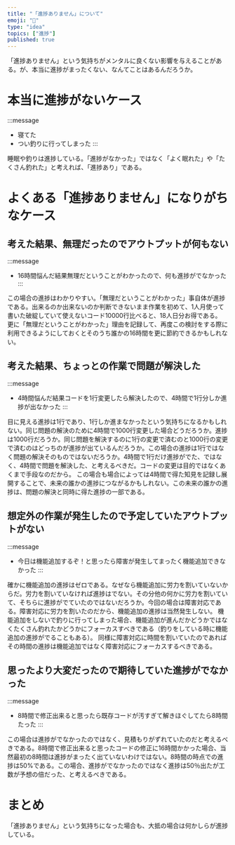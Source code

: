 ```yaml
---
title: "「進捗ありません」について"
emoji: "💋"
type: "idea"
topics: ["進捗"]
published: true
---
```


「進捗ありません」という気持ちがメンタルに良くない影響を与えることがある。が、本当に進捗がまったくない、なんてことはあるんだろうか。

# 本当に進捗がないケース

:::message
* 寝てた
* つい釣りに行ってしまった
:::

睡眠や釣りは進捗している。「進捗がなかった」ではなく「よく眠れた」や「たくさん釣れた」と考えれば、「進捗あり」である。

# よくある「進捗ありません」になりがちなケース

## 考えた結果、無理だったのでアウトプットが何もない

:::message
* 16時間悩んだ結果無理だということがわかったので、何も進捗がでなかった
:::

この場合の進捗はわかりやすい。「無理だということがわかった」事自体が進捗である。出来るのか出来ないのか判断できないまま作業を初めて、1人月使って書いた破綻していて使えないコード10000行比べると、18人日分お得である。
更に「無理だということがわかった」理由を記録して、再度この検討をする際に利用できるようにしておくとそのうち誰かの16時間を更に節約できるかもしれない。

## 考えた結果、ちょっとの作業で問題が解決した

:::message
* 4時間悩んだ結果コードを1行変更したら解決したので、4時間で1行分しか進捗が出なかった
:::

目に見える進捗は1行であり、1行しか進まなかったという気持ちになるかもしれない。同じ問題の解決のために4時間で1000行変更した場合どうだろうか。進捗は1000行だろうか。同じ問題を解決するのに1行の変更で済むのと1000行の変更で済むのはどっちのが進捗が出ているんだろうか。この場合の進捗は1行ではなく問題の解決そのものではないだろうか。4時間で1行だけ進捗がでた、ではなく、4時間で問題を解決した、と考えるべきだ。コードの変更は目的ではなくあくまで手段なのだから。
この場合も場合によっては4時間で得た知見を記録し展開することで、未来の誰かの進捗につながるかもしれない。この未来の誰かの進捗は、問題の解決と同時に得た進捗の一部である。

## 想定外の作業が発生したので予定していたアウトプットがない

:::message
* 今日は機能追加するぞ！と思ったら障害が発生してまったく機能追加できなかった
:::

確かに機能追加の進捗はゼロである。なぜなら機能追加に労力を割いていないからだ。労力を割いていなければ進捗はでない。その分他の何かに労力を割いていて、そちらに進捗がでていたのではないだろうか。今回の場合は障害対応である。障害対応に労力を割いたのだから、機能追加の進捗は当然発生しない。
機能追加をしないで釣りに行ってしまった場合、機能追加が進んだかどうかではなくたくさん釣れたかどうかにフォーカスすべきである（釣りをしている時に機能追加の進捗がでることもある）。
同様に障害対応に時間を割いていたのであればその時間の進捗は機能追加ではなく障害対応にフォーカスするべきである。

## 思ったより大変だったので期待していた進捗がでなかった

:::message
* 8時間で修正出来ると思ったら既存コードが汚すぎて解きほぐしてたら8時間たった
:::

この場合は進捗がでなかったのではなく、見積もりがずれていたのだと考えるべきである。8時間で修正出来ると思ったコードの修正に16時間かかった場合、当然最初の8時間は進捗がまったく出ていないわけではない。8時間の時点での進捗は50%である。この場合、進捗がでなかったのではなく進捗は50％出たが工数が予想の倍だった、と考えるべきである。

# まとめ

「進捗ありません」という気持ちになった場合も、大抵の場合は何かしらが進捗している。